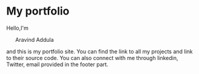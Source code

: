 # My portfolio
Hello,I'm <ul>Aravind Addula</ul> and this is my portfolio site. You can find the link to all my projects and link to their source code. You can also connect with me through linkedin, Twitter, email provided in the footer part.
